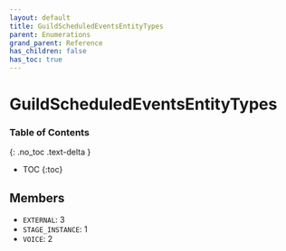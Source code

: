 ```yaml
---
layout: default
title: GuildScheduledEventsEntityTypes
parent: Enumerations
grand_parent: Reference
has_children: false
has_toc: true
---
```


# GuildScheduledEventsEntityTypes
### Table of Contents
{: .no_toc .text-delta }

- TOC
{:toc}
## Members
- `EXTERNAL`: 3
- `STAGE_INSTANCE`: 1
- `VOICE`: 2
